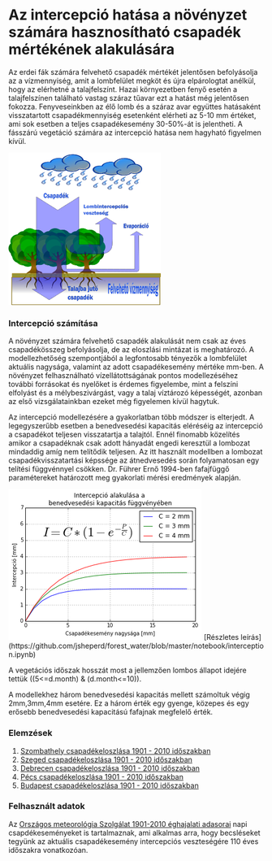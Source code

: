 # Az intercepció hatása a növényzet számára hasznosítható csapadék mértékének alakulására

Az erdei fák számára felvehető csapadék mértékét jelentősen befolyásolja az a vízmennyiség, amit a lombfelület megköt és újra elpárologtat anélkül, hogy az elérhetné a talajfelszínt. Hazai környezetben fenyő esetén a talajfelszínen található vastag száraz tűavar ezt a hatást  még jelentősen fokozza. Fenyveseinkben az élő lomb és a száraz avar együttes hatásaként visszatartott csapadékmennyiség esetenként elérheti az 5-10 mm értéket, ami sok esetben a teljes csapadékesemény 30-50%-át is jelentheti. A fásszárú vegetáció számára az intercepció hatása nem hagyható figyelmen kívül.

<img src="https://github.com/jsheperd/forest_water/blob/master/img/csapadek.png?raw=true" width="300" height="300" />

### Intercepció számítása

A növényzet számára felvehető csapadék alakulását nem csak az éves csapadékösszeg befolyásolja, de az eloszlási mintázat is meghatározó. A modellezhetőség szempontjából a legfontosabb tényezők a lombfelület aktuális nagysága, valamint az adott csapadékesemény mértéke mm-ben. A növényzet felhasználható vízellátottságának pontos modellezéséhez további forrásokat és nyelőket is érdemes figyelembe, mint a felszíni elfolyást és a mélybeszivárgást, vagy a talaj víztározó képességét, azonban az első vizsgálatainkban ezeket még figyelemen kívül hagytuk.

Az intercepció modellezésére a gyakorlatban több módszer is elterjedt. A legegyszerűbb esetben a benedvesedési kapacitás eléréséig az intercepció a csapadékot teljesen visszatartja a talajtól. Ennél finomabb közelítés amikor a csapadéknak csak adott hányadát engedi keresztül a lombozat mindaddig amíg nem telítődik teljesen. Az itt használt modellben a lombozat csapadékvisszatartási képssége az átnedvesedés során folyamatosan egy telítési függvénnyel csökken. Dr. Führer Ernő 1994-ben fafajfüggő paramétereket határozott meg gyakorlati mérési eredmények alapján.


<img src="https://github.com/jsheperd/forest_water/blob/master/img/merriam.png?raw=true"/>
[Részletes leírás](https://github.com/jsheperd/forest_water/blob/master/notebook/interception.ipynb)

A vegetációs időszak hosszát most a jellemzően lombos állapot idejére tettük ((5<=d.month) & (d.month<=10)).

A modellekhez három benedvesedési kapacitás mellett számoltuk végig 2mm,3mm,4mm esetére. Ez a három érték egy gyenge, közepes és egy erősebb benedvesedési kapacitású fafajnak megfelelő érték.

### Elemzések

1. [Szombathely csapadékeloszlása 1901 - 2010 időszakban](https://github.com/jsheperd/forest_water/blob/master/notebook/szombathely.ipynb)
2. [Szeged csapadékeloszlása 1901 - 2010 időszakban](https://github.com/jsheperd/forest_water/blob/master/notebook/szeged.ipynb)
3. [Debrecen csapadékeloszlása 1901 - 2010 időszakban](https://github.com/jsheperd/forest_water/blob/master/notebook/debrecen.ipynb)
4. [Pécs csapadékeloszlása 1901 - 2010 időszakban](https://github.com/jsheperd/forest_water/blob/master/notebook/pecs.ipynb)
5. [Budapest csapadékeloszlása 1901 - 2010 időszakban](https://github.com/jsheperd/forest_water/blob/master/notebook/budapest.ipynb)

### Felhasznált adatok

Az [Országos meteorológia Szolgálat 1901-2010 éghajalati adasorai](http://www.met.hu/eghajlat/magyarorszag_eghajlata/eghajlati_adatsorok/) napi csapdékeseményeket is tartalmaznak, ami alkalmas arra, hogy becsléseket tegyünk az aktuális csapadékesemény intercepciós veszteségére 110 éves időszakra vonatkozóan.
